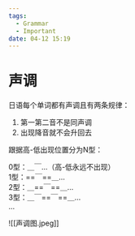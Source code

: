 ```yaml
---
tags:
  - Grammar
  - Important
date: 04-12 15:19
---
```


# 声调

日语每个单词都有声调且有两条规律：

1. 第一第二音不是同声调
2. 出现降音就不会升回去

跟据高-低出现位置分为N型：

0型：＿￣…（高-低永远不出现）  
1型：==￣==＿…  
2型：＿==￣==＿…  
3型：＿￣==￣==＿…  
…

![[声调图.jpeg]]